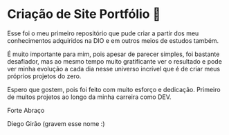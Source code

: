 # Criação de Site Portfólio :red_circle:



Esse foi o meu primeiro repositório que pude criar a partir dos meu conhecimentos adquiridos na DIO e em outros meios de estudos também.

É muito importante para mim, pois apesar de parecer simples, foi bastante desafiador, mas ao mesmo tempo muito gratificante ver o resultado e pode ver minha evolução a cada dia nesse universo incrível que é de criar meus próprios projetos do zero.

Espero que gostem, pois foi feito com muito esforço e dedicação. Primeiro de muitos projetos ao longo da minha carreira como DEV.

Forte Abraço

Diego Girão (gravem esse nome :)



